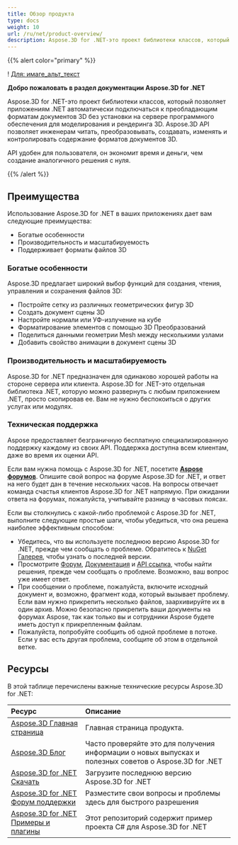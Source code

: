 ```yaml
---
title: Обзор продукта
type: docs
weight: 10
url: /ru/net/product-overview/
description: Aspose.3D for .NET-это проект библиотеки классов, который позволяет приложениям .NET автоматически подключаться к преобладающим форматам документов 3D без установки на сервере программного обеспечения для моделирования и рендеринга 3D. Aspose.3D API позволяет инженерам читать, преобразовывать, создавать, изменять и контролировать содержание форматов документов 3D.
---
```

{{% alert color="primary" %}} 

! [Для: имаге_альт_текст](product-overview_1.png)

**Добро пожаловать в раздел документации Aspose.3D for .NET**

Aspose.3D for .NET-это проект библиотеки классов, который позволяет приложениям .NET автоматически подключаться к преобладающим форматам документов 3D без установки на сервере программного обеспечения для моделирования и рендеринга 3D. Aspose.3D API позволяет инженерам читать, преобразовывать, создавать, изменять и контролировать содержание форматов документов 3D.

API удобен для пользователя, он экономит время и деньги, чем создание аналогичного решения с нуля.

{{% /alert %}} 
##  **Преимущества**
Использование Aspose.3D for .NET в ваших приложениях дает вам следующие преимущества:

- Богатые особенности
- Производительность и масштабируемость
- Поддерживает форматы файлов 3D
###  **Богатые особенности**
Aspose.3D предлагает широкий выбор функций для создания, чтения, управления и сохранения файлов 3D:

- Постройте сетку из различных геометрических фигур 3D
- Создать документ сцены 3D
- Настройте нормали или УФ-излучение на кубе
- Форматирование элементов с помощью 3D Преобразований
- Поделиться данными геометрии Mesh между несколькими узлами
- Добавить свойство анимации в документ сцены 3D
###  **Производительность и масштабируемость**
Aspose.3D for .NET предназначен для одинаково хорошей работы на стороне сервера или клиента. Aspose.3D for .NET-это отдельная библиотека .NET, которую можно развернуть с любым приложением .NET, просто скопировав ее. Вам не нужно беспокоиться о других услугах или модулях.
###  **Техническая поддержка**
Aspose предоставляет безграничную бесплатную специализированную поддержку каждому из своих API. Поддержка доступна всем клиентам, даже во время их оценки API.

Если вам нужна помощь с Aspose.3D for .NET, посетите [**Aspose форумов**](https://forum.aspose.com/). Опишите свой вопрос на форуме Aspose.3D for .NET, и ответ на него будет дан в течение нескольких часов. На вопросы отвечает команда счастья клиентов Aspose.3D for .NET напрямую. При ожидании ответа на форумах, пожалуйста, учитывайте разницу в часовых поясах.

Если вы столкнулись с какой-либо проблемой с Aspose.3D for .NET, выполните следующие простые шаги, чтобы убедиться, что она решена наиболее эффективным способом:

- Убедитесь, что вы используете последнюю версию Aspose.3D for .NET, прежде чем сообщать о проблеме. Обратитесь к [NuGet Галерея](https://www.nuget.org/packages/Aspose.3D), чтобы узнать о последней версии.
- Просмотрите [Форум](https://forum.aspose.com/c/3d), [Документация](/3d/ru/net/) и [API ссылка](https://reference.aspose.com/3d/net), чтобы найти решения, прежде чем сообщать о проблеме. Возможно, ваш вопрос уже имеет ответ.
- При сообщении о проблеме, пожалуйста, включите исходный документ и, возможно, фрагмент кода, который вызывает проблему. Если вам нужно прикрепить несколько файлов, заархивируйте их в один архив. Можно безопасно прикрепить ваши документы на форумах Aspose, так как только вы и сотрудники Aspose будете иметь доступ к прикрепленным файлам.
- Пожалуйста, попробуйте сообщить об одной проблеме в потоке. Если у вас есть другая проблема, сообщите об этом в отдельной ветке.
##  **Ресурсы**
В этой таблице перечислены важные технические ресурсы Aspose.3D for .NET:

|**Ресурс**|**Описание**|
| :- | :- |
|[Aspose.3D Главная страница](https://products.aspose.com/3d/net/)|Главная страница продукта.|
|[Aspose.3D Блог](https://blog.aspose.com/category/3d/)|Часто проверяйте это для получения информации о новых выпусках и полезных советов о Aspose.3D for .NET|
|[Aspose.3D for .NET Скачать](https://www.nuget.org/packages/Aspose.3d)|Загрузите последнюю версию Aspose.3D for .NET|
|[Aspose.3D for .NET Форум поддержки](https://forum.aspose.com/c/3d/18)|Разместите свои вопросы и проблемы здесь для быстрого разрешения|
|[Aspose.3D for .NET Примеры и плагины](https://github.com/aspose-3d/Aspose.3D-for-.NET)|Этот репозиторий содержит пример проекта C# для Aspose.3D for .NET|

